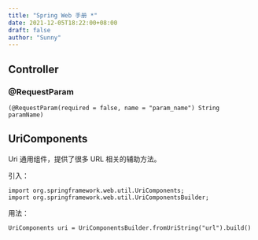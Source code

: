 ```yaml
---
title: "Spring Web 手册 *"
date: 2021-12-05T18:22:00+08:00
draft: false
author: "Sunny"
---
```


## Controller

### @RequestParam

```
(@RequestParam(required = false, name = "param_name") String paramName)
```

## UriComponents

Uri 通用组件，提供了很多 URL 相关的辅助方法。

引入：

```
import org.springframework.web.util.UriComponents;
import org.springframework.web.util.UriComponentsBuilder;
```

用法：

```
UriComponents uri = UriComponentsBuilder.fromUriString("url").build()
```

